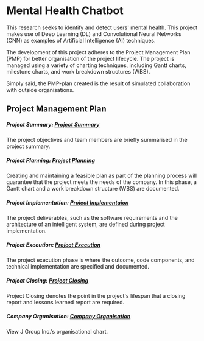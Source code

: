 # Mental Health Chatbot
This research seeks to identify and detect users' mental health. This project makes use of Deep Learning (DL) and Convolutional Neural Networks (CNN) as examples of Artificial Intelligence (AI) techniques.

The development of this project adheres to the Project Management Plan (PMP) for better organisation of the project lifecycle. The project is managed using a variety of charting techniques, including Gantt charts, milestone charts, and work breakdown structures (WBS).

Simply said, the PMP-plan created is the result of simulated collaboration with outside organisations.

## Project Management Plan

##### Project Summary: [Project Summary](PMP-PLAN/A-PROJECT_SUMMARY.md)
The project objectives and team members are briefly summarised in the project summary.

##### Project Planning: [Project Planning](PMP-PLAN/B-PROJECT_PLANNING.md)
Creating and maintaining a feasible plan as part of the planning process will guarantee that the project meets the needs of the company. In this phase, a Gantt chart and a work breakdown structure (WBS) are documented.

##### Project Implementation: [Project Implementaion](PMP-PLAN/C-PROJECT_IMPLEMENTATION.md)
The project deliverables, such as the software requirements and the architecture of an intelligent system, are defined during project implementation.

##### Project Execution: [Project Execution](PMP-PLAN/D-PROJECT_EXECUTION.md)
The project execution phase is where the outcome, code components, and technical implementation are specified and documented.

##### Project Closing: [Project Closing](PMP-PLAN/E-PROJECT_CLOSING.md)
Project Closing denotes the point in the project's lifespan that a closing report and lessons learned report are required.

##### Company Organisation: [Company Organisation](PMP-PLAN/F-COMPANY_ORGANISATION.md)
View J Group Inc.'s organisational chart.
